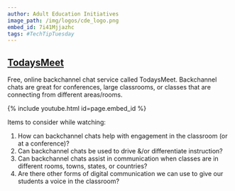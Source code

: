 ```yaml
---
author: Adult Education Initiatives
image_path: /img/logos/cde_logo.png
embed_id: 7i41Mjjazhc
tags: #TechTipTuesday
---
```

## [TodaysMeet](http://todaysmeet.com/)

Free, online backchannel chat service called TodaysMeet.  Backchannel chats are great for conferences, large classrooms, or classes that are connecting from different areas/rooms.

{% include youtube.html id=page.embed_id %}

Items to consider while watching:

  1.  How can backchannel chats help with engagement in the classroom (or at a conference)?
  2.  Can backchannel chats be used to drive &/or differentiate instruction?
  3.  Can backchannel chats assist in communication when classes are in different rooms, towns, states, or countries?
  4.  Are there other forms of digital communication we can use to give our students a voice in the classroom?
